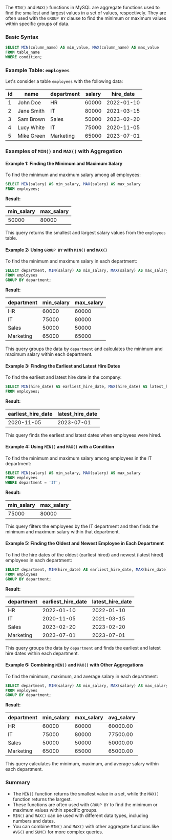 The `MIN()` and `MAX()` functions in MySQL are aggregate functions used to find the smallest and largest values in a set of values, respectively. They are often used with the `GROUP BY` clause to find the minimum or maximum values within specific groups of data.

### Basic Syntax

```sql
SELECT MIN(column_name) AS min_value, MAX(column_name) AS max_value
FROM table_name
WHERE condition;
```

### Example Table: `employees`

Let's consider a table `employees` with the following data:

| id  | name       | department | salary | hire_date  |
| --- | ---------- | ---------- | ------ | ---------- |
| 1   | John Doe   | HR         | 60000  | 2022-01-10 |
| 2   | Jane Smith | IT         | 80000  | 2021-03-15 |
| 3   | Sam Brown  | Sales      | 50000  | 2023-02-20 |
| 4   | Lucy White | IT         | 75000  | 2020-11-05 |
| 5   | Mike Green | Marketing  | 65000  | 2023-07-01 |

### Examples of `MIN()` and `MAX()` with Aggregation

#### Example 1: Finding the Minimum and Maximum Salary

To find the minimum and maximum salary among all employees:

```sql
SELECT MIN(salary) AS min_salary, MAX(salary) AS max_salary
FROM employees;
```

**Result:**

| min_salary | max_salary |
| ---------- | ---------- |
| 50000      | 80000      |

This query returns the smallest and largest salary values from the `employees` table.

#### Example 2: Using `GROUP BY` with `MIN()` and `MAX()`

To find the minimum and maximum salary in each department:

```sql
SELECT department, MIN(salary) AS min_salary, MAX(salary) AS max_salary
FROM employees
GROUP BY department;
```

**Result:**

| department | min_salary | max_salary |
| ---------- | ---------- | ---------- |
| HR         | 60000      | 60000      |
| IT         | 75000      | 80000      |
| Sales      | 50000      | 50000      |
| Marketing  | 65000      | 65000      |

This query groups the data by `department` and calculates the minimum and maximum salary within each department.

#### Example 3: Finding the Earliest and Latest Hire Dates

To find the earliest and latest hire date in the company:

```sql
SELECT MIN(hire_date) AS earliest_hire_date, MAX(hire_date) AS latest_hire_date
FROM employees;
```

**Result:**

| earliest_hire_date | latest_hire_date |
| ------------------ | ---------------- |
| 2020-11-05         | 2023-07-01       |

This query finds the earliest and latest dates when employees were hired.

#### Example 4: Using `MIN()` and `MAX()` with a Condition

To find the minimum and maximum salary among employees in the IT department:

```sql
SELECT MIN(salary) AS min_salary, MAX(salary) AS max_salary
FROM employees
WHERE department = 'IT';
```

**Result:**

| min_salary | max_salary |
| ---------- | ---------- |
| 75000      | 80000      |

This query filters the employees by the IT department and then finds the minimum and maximum salary within that department.

#### Example 5: Finding the Oldest and Newest Employee in Each Department

To find the hire dates of the oldest (earliest hired) and newest (latest hired) employees in each department:

```sql
SELECT department, MIN(hire_date) AS earliest_hire_date, MAX(hire_date) AS latest_hire_date
FROM employees
GROUP BY department;
```

**Result:**

| department | earliest_hire_date | latest_hire_date |
| ---------- | ------------------ | ---------------- |
| HR         | 2022-01-10         | 2022-01-10       |
| IT         | 2020-11-05         | 2021-03-15       |
| Sales      | 2023-02-20         | 2023-02-20       |
| Marketing  | 2023-07-01         | 2023-07-01       |

This query groups the data by `department` and finds the earliest and latest hire dates within each department.

#### Example 6: Combining `MIN()` and `MAX()` with Other Aggregations

To find the minimum, maximum, and average salary in each department:

```sql
SELECT department, MIN(salary) AS min_salary, MAX(salary) AS max_salary, AVG(salary) AS avg_salary
FROM employees
GROUP BY department;
```

**Result:**

| department | min_salary | max_salary | avg_salary |
| ---------- | ---------- | ---------- | ---------- |
| HR         | 60000      | 60000      | 60000.00   |
| IT         | 75000      | 80000      | 77500.00   |
| Sales      | 50000      | 50000      | 50000.00   |
| Marketing  | 65000      | 65000      | 65000.00   |

This query calculates the minimum, maximum, and average salary within each department.

### Summary

- The `MIN()` function returns the smallest value in a set, while the `MAX()` function returns the largest.
- These functions are often used with `GROUP BY` to find the minimum or maximum values within specific groups.
- `MIN()` and `MAX()` can be used with different data types, including numbers and dates.
- You can combine `MIN()` and `MAX()` with other aggregate functions like `AVG()` and `SUM()` for more complex queries.

